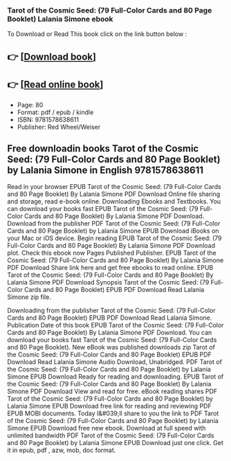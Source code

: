 ### Tarot of the Cosmic Seed: (79 Full-Color Cards and 80 Page Booklet) Lalania Simone ebook

To Download or Read This book click on the link button below :

## 👉  [**[Download book](http://filesbooks.info/download.php?group=book&from=github.com&id=721463&lnk=1081 "Download book")**]

## 👉  [**[Read online book](http://filesbooks.info/download.php?group=book&from=github.com&id=721463&lnk=1081 "Read online book")**]


* Page: 80
* Format: pdf / epub / kindle
* ISBN: 9781578638611
* Publisher: Red Wheel/Weiser



## Free downloadin books Tarot of the Cosmic Seed: (79 Full-Color Cards and 80 Page Booklet)  by Lalania Simone in English 9781578638611


Read in your browser EPUB Tarot of the Cosmic Seed: (79 Full-Color Cards and 80 Page Booklet) By Lalania Simone PDF Download Online file sharing and storage, read e-book online. Downloading Ebooks and Textbooks. You can download your books fast EPUB Tarot of the Cosmic Seed: (79 Full-Color Cards and 80 Page Booklet) By Lalania Simone PDF Download. Download from the publisher PDF Tarot of the Cosmic Seed: (79 Full-Color Cards and 80 Page Booklet) by Lalania Simone EPUB Download iBooks on your Mac or iOS device. Begin reading EPUB Tarot of the Cosmic Seed: (79 Full-Color Cards and 80 Page Booklet) By Lalania Simone PDF Download plot. Check this ebook now Pages Published Publisher. EPUB Tarot of the Cosmic Seed: (79 Full-Color Cards and 80 Page Booklet) By Lalania Simone PDF Download Share link here and get free ebooks to read online. EPUB Tarot of the Cosmic Seed: (79 Full-Color Cards and 80 Page Booklet) By Lalania Simone PDF Download Synopsis Tarot of the Cosmic Seed: (79 Full-Color Cards and 80 Page Booklet) EPUB PDF Download Read Lalania Simone zip file.

Downloading from the publisher Tarot of the Cosmic Seed: (79 Full-Color Cards and 80 Page Booklet) EPUB PDF Download Read Lalania Simone. Publication Date of this book EPUB Tarot of the Cosmic Seed: (79 Full-Color Cards and 80 Page Booklet) By Lalania Simone PDF Download. You can download your books fast Tarot of the Cosmic Seed: (79 Full-Color Cards and 80 Page Booklet). New eBook was published downloads zip Tarot of the Cosmic Seed: (79 Full-Color Cards and 80 Page Booklet) EPUB PDF Download Read Lalania Simone Audio Download, Unabridged. PDF Tarot of the Cosmic Seed: (79 Full-Color Cards and 80 Page Booklet) by Lalania Simone EPUB Download Ready for reading and downloading. EPUB Tarot of the Cosmic Seed: (79 Full-Color Cards and 80 Page Booklet) By Lalania Simone PDF Download View and read for free. eBook reading shares PDF Tarot of the Cosmic Seed: (79 Full-Color Cards and 80 Page Booklet) by Lalania Simone EPUB Download free link for reading and reviewing PDF EPUB MOBI documents. Today I&amp;#039;ll share to you the link to PDF Tarot of the Cosmic Seed: (79 Full-Color Cards and 80 Page Booklet) by Lalania Simone EPUB Download free new ebook. Download at full speed with unlimited bandwidth PDF Tarot of the Cosmic Seed: (79 Full-Color Cards and 80 Page Booklet) by Lalania Simone EPUB Download just one click. Get it in epub, pdf , azw, mob, doc format.





